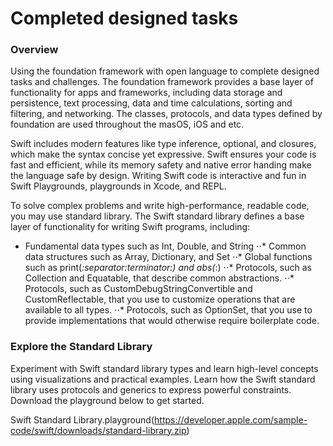 # Completed designed tasks

### Overview
Using the foundation framework with open language to complete designed tasks and challenges. The foundation framework provides a base layer of functionality for apps and frameworks, including data storage and persistence, text processing, data and time calculations, sorting and filtering, and networking. The classes, protocols, and data types defined by foundation are used throughout the masOS, iOS and etc.

Swift includes modern features like type inference, optional, and closures, which make the syntax concise yet expressive. Swift ensures your code is fast and efficient, while its memory safety and native error handing make the language safe by design. Writing Swift code is interactive and fun in Swift Playgrounds, playgrounds in Xcode, and REPL.

To solve complex problems and write high-performance, readable code, you may use standard library. The Swift standard library defines a base layer of functionality for writing Swift programs, including:

*	Fundamental data types such as Int, Double, and String
⋅⋅*	Common data structures such as Array, Dictionary, and Set
⋅⋅*	Global functions such as print(_:separator:terminator:) and abs(_:)
⋅⋅* Protocols, such as Collection and Equatable, that describe common abstractions.
⋅⋅*	Protocols, such as CustomDebugStringConvertible and CustomReflectable, that you use to customize operations that are available to all types.
⋅⋅*	Protocols, such as OptionSet, that you use to provide implementations that would otherwise require boilerplate code.

### Explore the Standard Library
Experiment with Swift standard library types and learn high-level concepts using visualizations and practical examples. Learn how the Swift standard library uses protocols and generics to express powerful constraints. Download the playground below to get started.

Swift Standard Library.playground(https://developer.apple.com/sample-code/swift/downloads/standard-library.zip)

